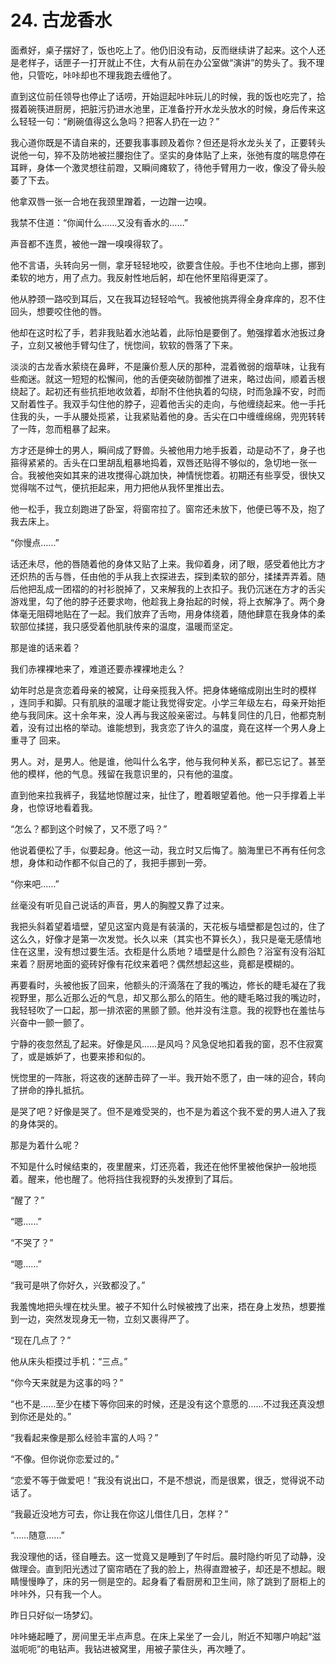 # 24. 古龙香水

﻿面煮好，桌子摆好了，饭也吃上了。他仍旧没有动，反而继续讲了起来。这个人还是老样子，话匣子一打开就止不住，大有从前在办公室做“演讲”的势头了。我不理他，只管吃，咔咔却也不理我跑去缠他了。

直到这位前任领导也停止了话唠，开始逗起咔咔玩儿的时候，我的饭也吃完了，拾掇着碗筷进厨房，把脏污扔进水池里，正准备拧开水龙头放水的时候，身后传来这么轻轻一句：“刷碗值得这么急吗？把客人扔在一边？”

我心道你既是不请自来的，还要我事事顾及着你？但还是将水龙头关了，正要转头说他一句，猝不及防地被拦腰抱住了。坚实的身体贴了上来，张弛有度的喘息停在耳畔，身体一个激灵想往前蹬，又瞬间瘫软了，待他手臂用力一收，像没了骨头般萎了下去。

他拿双唇一张一合地在我颈里蹭着，一边蹭一边嗅。

我禁不住道：“你闻什么……又没有香水的……”

声音都不连贯，被他一蹭一嗅嗅得软了。

他不言语，头转向另一侧，拿牙轻轻地咬，欲要含住般。手也不住地向上挪，挪到柔软的地方，用了点力。我反射性地后躬，却在他怀里陷得更深了。

他从脖颈一路咬到耳后，又在我耳边轻轻哈气。我被他挑弄得全身痒痒的，忍不住回头，想要咬住他的唇。

他却在这时松了手，若非我贴着水池站着，此际怕是要倒了。勉强撑着水池扳过身子，立刻又被他手臂勾住了，恍惚间，软软的唇落了下来。

淡淡的古龙香水萦绕在鼻畔，不是廉价惹人厌的那种，混着微弱的烟草味，让我有些痴迷。就这一短短的松懈间，他的舌便突破防御推了进来，略过齿间，顺着舌根绕起了。起初还有些抗拒地收敛着，却耐不住他执着的勾绕，时而急躁不安，时而又耐着性子。我双手勾住他的脖子，迎着他舌尖的走向，与他缠绕起来。他一手托住我的头，一手从腰处揽紧，让我紧贴着他的身。舌尖在口中缠缠绵绵，兜兜转转了一阵，忽而粗暴了起来。

方才还是绅士的男人，瞬间成了野兽。头被他用力地手扳着，动是动不了，身子也箍得紧紧的。舌头在口里胡乱粗暴地捣着，双唇还贴得不够似的，急切地一张一合。我被他突如其来的进攻搅得心跳加快，神情恍惚着。初期还有些享受，很快又觉得喘不过气，便抗拒起来，用力把他从我怀里推出去。

他一松手，我立刻跑进了卧室，将窗帘拉了。窗帘还未放下，他便已等不及，抱了我去床上。

“你慢点……”

话还未尽，他的唇随着他的身体又贴了上来。我仰着身，闭了眼，感受着他比方才还炽热的舌与唇，任由他的手从我上衣探进去，探到柔软的部分，揉揉弄弄着。随后他把乱成一团褶的的衬衫脱掉了，又来解我的上衣扣子。我仍沉迷在方才的舌尖游戏里，勾了他的脖子还要求吻，他趁我上身抬起的时候，将上衣解净了。两个身体毫无阻碍地贴在了一起。我们放弃了舌吻，用身体绕着，随他肆意在我身体的柔软部位揉搓，我只感受着他肌肤传来的温度，温暖而坚定。

那是谁的话来着？

我们赤裸裸地来了，难道还要赤裸裸地走么？

幼年时总是贪恋着母亲的被窝，让母亲揽我入怀。把身体蜷缩成刚出生时的模样 ，连同手和脚。只有肌肤的温暖才能让我觉得安定。小学三年级左右，母亲开始拒绝与我同床。这十余年来，没人再与我这般亲密过。与韩复同住的几日，他都克制着，没有过出格的举动。谁能想到，我贪恋了许久的温度，竟在这样一个男人身上重寻了 回来。

男人。对，是男人。他是谁，他叫什么名字，他与我何种关系，都已忘记了。甚至他的模样，他的气息。残留在我意识里的，只有他的温度。

直到他来拉我裤子，我猛地惊醒过来，扯住了，瞪着眼望着他。他一只手撑着上半身，也惊讶地看着我。

“怎么？都到这个时候了，又不愿了吗？”

他说着便松了手，似要起身。他这一动，我立时又后悔了。脑海里已不再有任何念想，身体和动作都不似自己的了，我把手挪到一旁。

“你来吧……”

丝毫没有听见自己说话的声音，男人的胸膛又靠了过来。

我把头斜着望着墙壁，望见这室内竟是有装潢的，天花板与墙壁都是包过的，住了这么久，好像才是第一次发觉。长久以来（其实也不算长久），我只是毫无感情地住在这里，没有想过要生活。衣柜是什么质地？墙壁是什么颜色？浴室有没有浴缸来着？厨房地面的瓷砖好像有花纹来着吧？偶然想起这些，竟都是模糊的。

再要看时，头被他扳了回来，他额头的汗滴落在了我的嘴边，修长的睫毛凝在了我视野里，那么近那么近的气息，却又那么那么的陌生。他的睫毛略过我的嘴边时，我轻轻吹了一口起，那一排浓密的黑颤了颤。他并没有注意。我的视野也在羞怯与兴奋中一颤一颤了。

宁静的夜忽然乱了起来。好像是风……是风吗？风急促地扣着我的窗，忍不住寂寞了，或是嫉妒了，也要来掺和似的。

恍惚里的一阵胀，将这夜的迷醉击碎了一半。我开始不愿了，由一味的迎合，转向了拼命的挣扎抵抗。

是哭了吧？好像是哭了。但不是难受哭的，也不是为着这个我不爱的男人进入了我的身体哭的。

那是为着什么呢？

不知是什么时候结束的，夜里醒来，灯还亮着，我还在他怀里被他保护一般地揽着。醒来，他也醒了。他将挡住我视野的头发撩到了耳后。

“醒了？”

“嗯……”

“不哭了？”

“嗯……”

“我可是哄了你好久，兴致都没了。”

我羞愧地把头埋在枕头里。被子不知什么时候被拽了出来，捂在身上发热，想要推到一边，突然发现身无一物，立刻又裹得严了。

“现在几点了？”

他从床头柜摸过手机：“三点。”

“你今天来就是为这事的吗？”

“也不是……至少在楼下等你回来的时候，还是没有这个意愿的……不过我还真没想到你还是处的。”

“我看起来像是那么经验丰富的人吗？”

“不像。但你说你恋爱过的。”

“恋爱不等于做爱吧！”我没有说出口，不是不想说，而是很累，很乏，觉得说不动话了。

“我最近没地方可去，你让我在你这儿借住几日，怎样？”

“……随意……”

我没理他的话，径自睡去。这一觉竟又是睡到了午时后。晨时隐约听见了动静，没做理会。直到阳光透过了窗帘晒在了我的脸上，热得直蹬被子，却还是不想起。眼睛慢慢睁了，床的另一侧是空的。起身看了看厨房和卫生间，除了跳到了厨柜上的咔咔外，只有我一个人。

昨日只好似一场梦幻。

咔咔蜷起睡了，房间里无半点声息。在床上呆坐了一会儿，附近不知哪户响起“滋滋呃呃”的电钻声。我钻进被窝里，用被子蒙住头，再次睡了。

